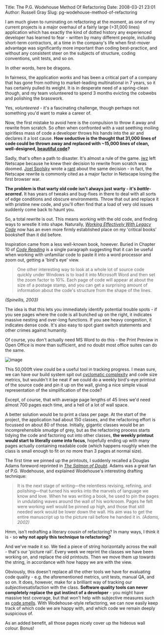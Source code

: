 Title: The P.G. Wodehouse Method Of Refactoring
Date: 2008-03-21 23:01
Author: Russell Gray
Slug: pg-wodehouse-method-of-refactoring

I am much given to ruminating on refactoring at the moment, as one of my
current projects is a major overhaul of a fairly large (>31,000 lines)
application which has exactly the kind of dotted history any experienced
developer has learned to fear - written by many different people, including
short-term contractors, at a time in the company's life when first-mover
advantage was significantly more important than coding best-practice, and
without any consistent steer on the subjects of structure, coding conventions,
unit tests, and so on.

In other words, here be dragons.

In fairness, the application *works* and has been a critical part of a company
that has gone from nothing to market-leading multinational in 7 years, so it
has certainly pulled its weight. It is in desperate need of a spring-clean
though, and my team volunteered to spend 3 months evicting the cobwebs and
polishing the brasswork.

Yes, *volunteered* - it's a fascinating challenge, though perhaps not
something you'd want to make a career of.

Now, the first mistake to avoid here is the compulsion to throw it away and
rewrite from scratch. So often when confronted with a vast seething moiling
spiritless mass of code a developer throws his hands into the air and declares
it a lost cause. **How seductive is the thought that 31,000 lines of code
could be thrown away and replaced with ~15,000 lines of clean, well-designed,
[beautiful code][1]?**

Sadly, that's often a path to disaster. It's almost a rule of the game.
[jwz][2] left Netscape because he knew their decision to rewrite from scratch
was doomed. [Joel Spolsky][3] wrote a [rant][4] about the same decision - in
fact, the Netscape rewrite is commonly cited as a major factor in Netscape
losing the first browser war.

**The problem is that warty old code isn't always just warty - it's *battle-
scarred*.** It has years of tweaks and bug-fixes in there to deal with all
sorts of edge conditions and obscure environments. Throw that out and replace
it with pristine new code, and you'll often find that a load of very old
issues suddenly come back to haunt you.

So, a total rewrite is out. This means working with the old code, and finding
ways to wrestle it into shape. Naturally, *[Working Effectively With Legacy
Code][5]* now has an even more firmly established place on my 'critical books'
bookshelf than it did before.

Inspiration came from a less well-known book, however. Buried in Chapter 10 of
*[Code Reading][6]* is a single paragraph suggesting that it can be useful
when working with unfamiliar code to paste it into a word processor and zoom
out, getting a 'bird's eye' view.

> One other interesting way to look at a whole lot of source code
> quickly under Windows is to load it into Microsoft Word and then set
> the zoom factor to 10%. Each page of code will appear at about the
> size of a postage stamp, and you can get a surprising amount of
> information about the code's structure from the shape of the lines.
>
<cite>(Spinellis, 2003)</cite>

The idea is that this lets you immediately identify potential trouble spots -
if you see pages where the code is all bunched up on the right, it indicates
massive nesting and over-long functions. If you see heavy congestion, it
indicates dense code. It's also easy to spot giant switch statements and other
crimes against humanity.

Of course, you don't actually need MS Word to do this - the Print Preview in
Open Office is more than sufficient, and no doubt most office suites can do
the same.

![image][7]

This 50,000ft view could be a useful tool in tracking progress. I mean sure,
we can have our build system spit out [cyclomatic complexity][8] and code size
metrics, but wouldn't it be neat if we could do a weekly bird's-eye printout
of the source code and pin it up on the wall, giving a nice simple visual
representation of the simplification of the code?

Except, of course, that with average page lengths of 45 lines we'd need almost
700 pages each time, and a hell of a lot of wall space.

A better solution would be to print a class per page. At the start of the
project, the application had about 150 classes, and the refactoring effort is
focussed on about 80 of those. Initially, gigantic classes would be an
incomprehensible smudge of grey, but as the refactoring process starts tidying
the code and factoring out into other classes, **the weekly printout would
start to literally come into focus**, hopefully ending up with many pages
actually containing readable code (which happens roughly when the class is
small enough to fit on no more than 3 pages at normal size).

The first time we pinned up the printouts, I suddenly recalled a Douglas Adams
foreword reprinted in *[The Salmon of Doubt][9]*. Adams was a great fan of
P.G. Wodehouse, and explained Wodehouse's interesting drafting technique:

> It is the next stage of writing—the relentless revising, refining, and
> polishing—that turned his works into the marvels of language we know
> and love. When he was writing a book, he used to pin the pages in
> undulating waves around the wall of his workroom. Pages he felt were
> working well would be pinned up high, and those that still needed work
> would be lower down the wall. His aim was to get the entire manuscript
> up to the picture rail before he handed it in.
<cite>(Adams, 2002)</cite>

Hmm, isn't redrafting a literary cousin of refactoring? In many ways, I think
it is - so **why not apply this technique to refactoring?**

And we've made it so. We tied a piece of string horizontally across the wall -
that's our 'picture rail'. Every week we reprint the classes we have been
working on, and replace the old printouts. Then we move them up towards the
string, in accordance with how happy we are with the view.

Obviously, this doesn't replace all the other tools we have for evaluating
code quality - e.g. the aforementioned metrics, unit tests, manual QA, and so
on. It does, however, make for a brilliant way of tracking our
*subjective*satisfaction with the class. **Software quality tools can never
completely replace the gut instinct of a developer** - you might have massive
test coverage, but that won't help with subjective measures such as [code
smells][10]. With Wodehouse-style refactoring, we can now easily keep track of
which code we are happy with, and which code we remain deeply suspicious of.

As an added benefit, all those pages nicely cover up the hideous wall
colour. Bonus!


[1]: {filename}/commentary/Code-CAN-Be-Beautiful.md
[2]: http://www.jwz.org/
[3]: http://www.joelonsoftware.com/
[4]: http://www.joelonsoftware.com/articles/fog0000000069.html
[5]: http://www.amazon.co.uk/Working-Effectively-Legacy-Robert-Martin/dp/0131177052
[6]: http://www.amazon.co.uk/Code-Reading-Perspective-Effective-Development/dp/0201799405
[7]: {filename}/images/print-preview-birds-eye-view.png
[8]: http://en.wikipedia.org/wiki/Cyclomatic_complexity
[9]: http://www.amazon.co.uk/Salmon-Doubt-Hitchhiking-Galaxy-Last/dp/0330323121
[10]: http://en.wikipedia.org/wiki/Code_smell